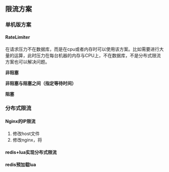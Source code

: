 ## 限流方案

### 单机版方案

#### RateLimiter

​	在请求压力不在数据库，而是在cpu或者内存时可以使用该方案。比如需要进行大量的运算，此时压力在每台机器的内存与CPU上，不在数据库，不是分布式限流方案也可以解决问题。

**非阻塞**

**非阻塞与阻塞之间（指定等待时间）**

**阻塞**

### 分布式限流

#### Nginx的IP限流

1. 修改host文件
2. 修改nginx，将

#### redis+lua实现分布式限流

**redis预加载lua**



